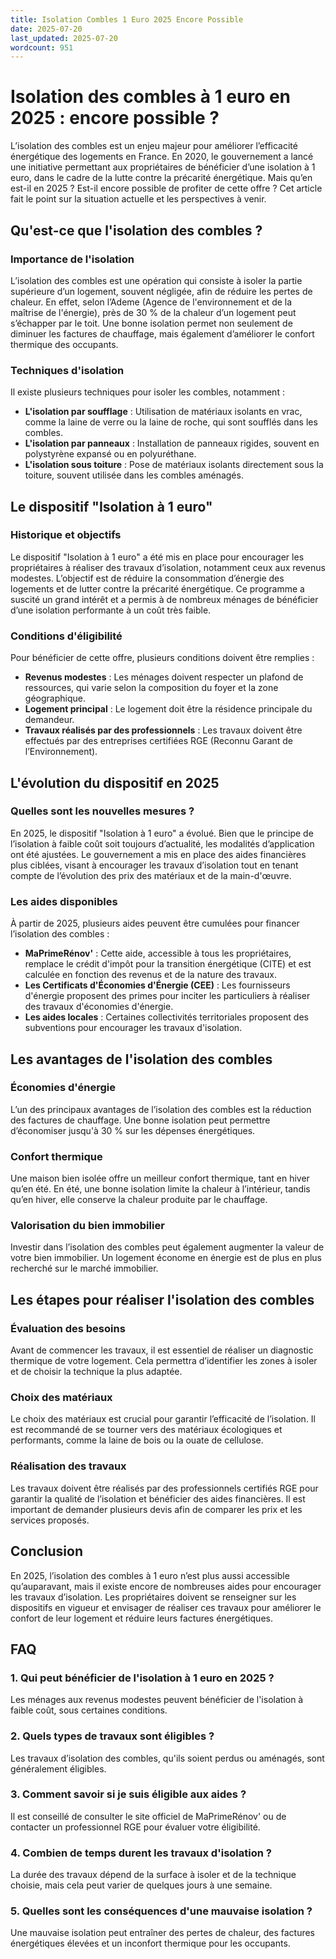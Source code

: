 ```yaml
---
title: Isolation Combles 1 Euro 2025 Encore Possible
date: 2025-07-20
last_updated: 2025-07-20
wordcount: 951
---
```


# Isolation des combles à 1 euro en 2025 : encore possible ?

L’isolation des combles est un enjeu majeur pour améliorer l’efficacité énergétique des logements en France. En 2020, le gouvernement a lancé une initiative permettant aux propriétaires de bénéficier d’une isolation à 1 euro, dans le cadre de la lutte contre la précarité énergétique. Mais qu’en est-il en 2025 ? Est-il encore possible de profiter de cette offre ? Cet article fait le point sur la situation actuelle et les perspectives à venir.

## Qu'est-ce que l'isolation des combles ?

### Importance de l'isolation

L’isolation des combles est une opération qui consiste à isoler la partie supérieure d’un logement, souvent négligée, afin de réduire les pertes de chaleur. En effet, selon l’Ademe (Agence de l'environnement et de la maîtrise de l'énergie), près de 30 % de la chaleur d’un logement peut s’échapper par le toit. Une bonne isolation permet non seulement de diminuer les factures de chauffage, mais également d’améliorer le confort thermique des occupants.

### Techniques d'isolation

Il existe plusieurs techniques pour isoler les combles, notamment :

- **L'isolation par soufflage** : Utilisation de matériaux isolants en vrac, comme la laine de verre ou la laine de roche, qui sont soufflés dans les combles.
- **L'isolation par panneaux** : Installation de panneaux rigides, souvent en polystyrène expansé ou en polyuréthane.
- **L'isolation sous toiture** : Pose de matériaux isolants directement sous la toiture, souvent utilisée dans les combles aménagés.

## Le dispositif "Isolation à 1 euro"

### Historique et objectifs

Le dispositif "Isolation à 1 euro" a été mis en place pour encourager les propriétaires à réaliser des travaux d’isolation, notamment ceux aux revenus modestes. L’objectif est de réduire la consommation d’énergie des logements et de lutter contre la précarité énergétique. Ce programme a suscité un grand intérêt et a permis à de nombreux ménages de bénéficier d’une isolation performante à un coût très faible.

### Conditions d'éligibilité

Pour bénéficier de cette offre, plusieurs conditions doivent être remplies :

- **Revenus modestes** : Les ménages doivent respecter un plafond de ressources, qui varie selon la composition du foyer et la zone géographique.
- **Logement principal** : Le logement doit être la résidence principale du demandeur.
- **Travaux réalisés par des professionnels** : Les travaux doivent être effectués par des entreprises certifiées RGE (Reconnu Garant de l’Environnement).

## L'évolution du dispositif en 2025

### Quelles sont les nouvelles mesures ?

En 2025, le dispositif "Isolation à 1 euro" a évolué. Bien que le principe de l’isolation à faible coût soit toujours d’actualité, les modalités d’application ont été ajustées. Le gouvernement a mis en place des aides financières plus ciblées, visant à encourager les travaux d’isolation tout en tenant compte de l’évolution des prix des matériaux et de la main-d'œuvre.

### Les aides disponibles

À partir de 2025, plusieurs aides peuvent être cumulées pour financer l’isolation des combles :

- **MaPrimeRénov'** : Cette aide, accessible à tous les propriétaires, remplace le crédit d'impôt pour la transition énergétique (CITE) et est calculée en fonction des revenus et de la nature des travaux.
- **Les Certificats d'Économies d'Énergie (CEE)** : Les fournisseurs d'énergie proposent des primes pour inciter les particuliers à réaliser des travaux d'économies d'énergie.
- **Les aides locales** : Certaines collectivités territoriales proposent des subventions pour encourager les travaux d'isolation.

## Les avantages de l'isolation des combles

### Économies d'énergie

L’un des principaux avantages de l’isolation des combles est la réduction des factures de chauffage. Une bonne isolation peut permettre d’économiser jusqu'à 30 % sur les dépenses énergétiques.

### Confort thermique

Une maison bien isolée offre un meilleur confort thermique, tant en hiver qu’en été. En été, une bonne isolation limite la chaleur à l’intérieur, tandis qu’en hiver, elle conserve la chaleur produite par le chauffage.

### Valorisation du bien immobilier

Investir dans l’isolation des combles peut également augmenter la valeur de votre bien immobilier. Un logement économe en énergie est de plus en plus recherché sur le marché immobilier.

## Les étapes pour réaliser l'isolation des combles

### Évaluation des besoins

Avant de commencer les travaux, il est essentiel de réaliser un diagnostic thermique de votre logement. Cela permettra d’identifier les zones à isoler et de choisir la technique la plus adaptée.

### Choix des matériaux

Le choix des matériaux est crucial pour garantir l’efficacité de l’isolation. Il est recommandé de se tourner vers des matériaux écologiques et performants, comme la laine de bois ou la ouate de cellulose.

### Réalisation des travaux

Les travaux doivent être réalisés par des professionnels certifiés RGE pour garantir la qualité de l’isolation et bénéficier des aides financières. Il est important de demander plusieurs devis afin de comparer les prix et les services proposés.

## Conclusion

En 2025, l’isolation des combles à 1 euro n’est plus aussi accessible qu’auparavant, mais il existe encore de nombreuses aides pour encourager les travaux d’isolation. Les propriétaires doivent se renseigner sur les dispositifs en vigueur et envisager de réaliser ces travaux pour améliorer le confort de leur logement et réduire leurs factures énergétiques. 

## FAQ

### 1. Qui peut bénéficier de l'isolation à 1 euro en 2025 ?

Les ménages aux revenus modestes peuvent bénéficier de l'isolation à faible coût, sous certaines conditions.

### 2. Quels types de travaux sont éligibles ?

Les travaux d’isolation des combles, qu'ils soient perdus ou aménagés, sont généralement éligibles.

### 3. Comment savoir si je suis éligible aux aides ?

Il est conseillé de consulter le site officiel de MaPrimeRénov' ou de contacter un professionnel RGE pour évaluer votre éligibilité.

### 4. Combien de temps durent les travaux d'isolation ?

La durée des travaux dépend de la surface à isoler et de la technique choisie, mais cela peut varier de quelques jours à une semaine.

### 5. Quelles sont les conséquences d'une mauvaise isolation ?

Une mauvaise isolation peut entraîner des pertes de chaleur, des factures énergétiques élevées et un inconfort thermique pour les occupants.